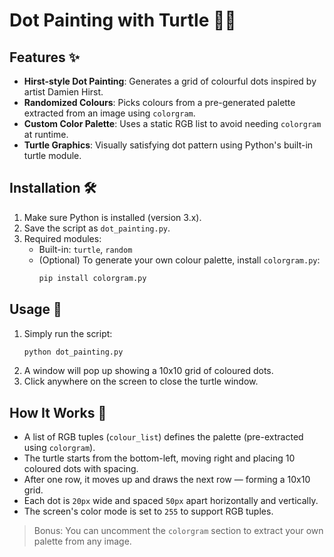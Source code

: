 # Dot Painting with Turtle 🎨🐢

## Features ✨
- **Hirst-style Dot Painting**: Generates a grid of colourful dots inspired by artist Damien Hirst.
- **Randomized Colours**: Picks colours from a pre-generated palette extracted from an image using `colorgram`.
- **Custom Color Palette**: Uses a static RGB list to avoid needing `colorgram` at runtime.
- **Turtle Graphics**: Visually satisfying dot pattern using Python's built-in turtle module.

## Installation 🛠️
1. Make sure Python is installed (version 3.x).
2. Save the script as `dot_painting.py`.
3. Required modules:
   - Built-in: `turtle`, `random`
   - (Optional) To generate your own colour palette, install `colorgram.py`:
     ```bash
     pip install colorgram.py
     ```

## Usage 🚀
1. Simply run the script:
   ```bash
   python dot_painting.py


2. A window will pop up showing a 10x10 grid of coloured dots.
3. Click anywhere on the screen to close the turtle window.

## How It Works 🧩

* A list of RGB tuples (`colour_list`) defines the palette (pre-extracted using `colorgram`).
* The turtle starts from the bottom-left, moving right and placing 10 coloured dots with spacing.
* After one row, it moves up and draws the next row — forming a 10x10 grid.
* Each dot is `20px` wide and spaced `50px` apart horizontally and vertically.
* The screen's color mode is set to `255` to support RGB tuples.

> Bonus: You can uncomment the `colorgram` section to extract your own palette from any image.

